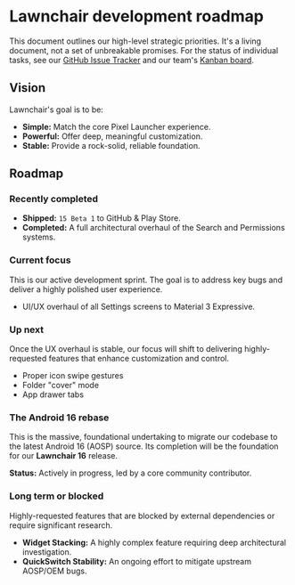 # Lawnchair development roadmap

This document outlines our high-level strategic priorities. It's a living document, not a set of
unbreakable promises. For the status of individual tasks, see
our [GitHub Issue Tracker](https://github.com/LawnchairLauncher/lawnchair/issues) and our
team's [Kanban board](https://github.com/orgs/LawnchairLauncher/projects/9/views/1).

## Vision

Lawnchair's goal is to be:

* **Simple:** Match the core Pixel Launcher experience.
* **Powerful:** Offer deep, meaningful customization.
* **Stable:** Provide a rock-solid, reliable foundation.

## Roadmap

### Recently completed

- **Shipped:** `15 Beta 1` to GitHub & Play Store.
- **Completed:** A full architectural overhaul of the Search and Permissions systems.

### Current focus

This is our active development sprint. The goal is to address key bugs and deliver a highly polished
user experience.

- UI/UX overhaul of all Settings screens to Material 3 Expressive.

### Up next

Once the UX overhaul is stable, our focus will shift to delivering highly-requested features that
enhance
customization and control.

- Proper icon swipe gestures
- Folder "cover" mode
- App drawer tabs

### The Android 16 rebase

This is the massive, foundational undertaking to migrate our codebase to the latest Android 16
(AOSP) source. Its completion will be the foundation for our **Lawnchair 16** release.

**Status:** Actively in progress, led by a core community contributor.

### Long term or blocked

Highly-requested features that are blocked by external dependencies or require significant research.

- **Widget Stacking:** A highly complex feature requiring deep architectural investigation.
- **QuickSwitch Stability:** An ongoing effort to mitigate upstream AOSP/OEM bugs.
